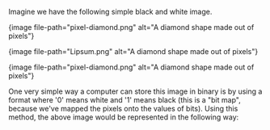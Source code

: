 Imagine we have the following simple black and white image.

{image file-path="pixel-diamond.png" alt="A diamond shape made out of pixels"}

{image file-path="Lipsum.png" alt="A diamond shape made out of pixels"}

{image file-path="pixel-diamond.png" alt="A diamond shape made out of pixels"}


One very simple way a computer can store this image in binary is by using a format where '0' means white and '1' means black (this is a "bit map", because we've mapped the pixels onto the values of bits). Using this method, the above image would be represented in the following way:
